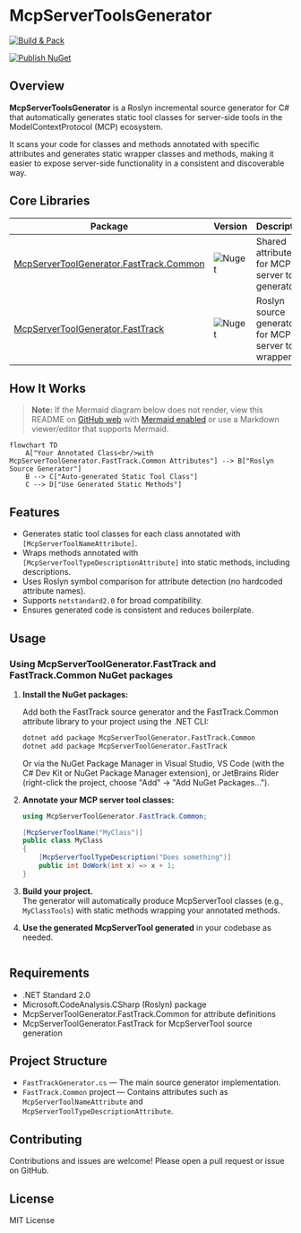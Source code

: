 # McpServerToolsGenerator

[![Build & Pack](https://github.com/dotnetspark/McpServerToolGenerator/actions/workflows/build-validation.yml/badge.svg)](https://github.com/dotnetspark/McpServerToolGenerator/actions/workflows/build-validation.yml)

[![Publish NuGet](https://github.com/dotnetspark/McpServerToolGenerator/actions/workflows/publish-nuget.yml/badge.svg)](https://github.com/dotnetspark/McpServerToolGenerator/actions/workflows/publish-nuget.yml)

## Overview

**McpServerToolsGenerator** is a Roslyn incremental source generator for C# that automatically generates static tool classes for server-side tools in the ModelContextProtocol (MCP) ecosystem.

It scans your code for classes and methods annotated with specific attributes and generates static wrapper classes and methods, making it easier to expose server-side functionality in a consistent and discoverable way.

## Core Libraries

| Package | Version | Description |
|--------------|---------|-------------|
| [McpServerToolGenerator.FastTrack.Common](https://www.nuget.org/packages/McpServerToolGenerator.FastTrack.Common) | ![Nuget](https://img.shields.io/nuget/v/McpServerToolGenerator.FastTrack.Common.svg?style=flat) | Shared attributes for MCP server tool generators |
| [McpServerToolGenerator.FastTrack](https://www.nuget.org/packages/McpServerToolGenerator.FastTrack) | ![Nuget](https://img.shields.io/nuget/v/McpServerToolGenerator.FastTrack.svg?style=flat) | Roslyn source generator for MCP server tool wrappers |

## How It Works

> **Note:** If the Mermaid diagram below does not render, view this README on [GitHub web](https://github.com/) with [Mermaid enabled](https://github.blog/2022-02-14-include-diagrams-markdown-files-mermaid/) or use a Markdown viewer/editor that supports Mermaid.

```mermaid
flowchart TD
    A["Your Annotated Class<br/>with McpServerToolGenerator.FastTrack.Common Attributes"] --> B["Roslyn Source Generator"]
    B --> C["Auto-generated Static Tool Class"]
    C --> D["Use Generated Static Methods"]
```

## Features

- Generates static tool classes for each class annotated with `[McpServerToolNameAttribute]`.
- Wraps methods annotated with `[McpServerToolTypeDescriptionAttribute]` into static methods, including descriptions.
- Uses Roslyn symbol comparison for attribute detection (no hardcoded attribute names).
- Supports `netstandard2.0` for broad compatibility.
- Ensures generated code is consistent and reduces boilerplate.

## Usage


### Using McpServerToolGenerator.FastTrack and FastTrack.Common NuGet packages

1. **Install the NuGet packages:**

   Add both the FastTrack source generator and the FastTrack.Common attribute library to your project using the .NET CLI:

   ```sh
   dotnet add package McpServerToolGenerator.FastTrack.Common
   dotnet add package McpServerToolGenerator.FastTrack
   ```

   Or via the NuGet Package Manager in Visual Studio, VS Code (with the C# Dev Kit or NuGet Package Manager extension), or JetBrains Rider (right-click the project, choose "Add" → "Add NuGet Packages...").

2. **Annotate your MCP server tool classes:**

   ```csharp
   using McpServerToolGenerator.FastTrack.Common;

   [McpServerToolName("MyClass")]
   public class MyClass
   {
       [McpServerToolTypeDescription("Does something")]
       public int DoWork(int x) => x + 1;
   }
   ```

3. **Build your project.**  
   The generator will automatically produce McpServerTool classes (e.g., `MyClassTools`) with static methods wrapping your annotated methods.

4. **Use the generated McpServerTool generated** in your codebase as needed.
   ```

## Requirements

- .NET Standard 2.0
- Microsoft.CodeAnalysis.CSharp (Roslyn) package
- McpServerToolGenerator.FastTrack.Common for attribute definitions
- McpServerToolGenerator.FastTrack for McpServerTool source generation

## Project Structure

- `FastTrackGenerator.cs` — The main source generator implementation.
- `FastTrack.Common` project — Contains attributes such as `McpServerToolNameAttribute` and `McpServerToolTypeDescriptionAttribute`.

## Contributing

Contributions and issues are welcome! Please open a pull request or issue on GitHub.

## License

MIT License
